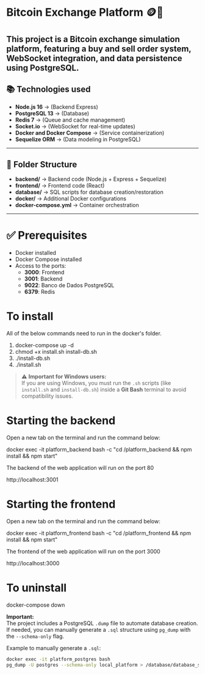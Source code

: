 # Bitcoin Exchange Platform 🪙🚀

This project is a Bitcoin exchange simulation platform, featuring a buy and sell order system, WebSocket integration, and data persistence using PostgreSQL.
---

## 📚 Technologies used

- **Node.js 16** → (Backend Express)
- **PostgreSQL 13** → (Database)
- **Redis 7** → (Queue and cache management)
- **Socket.io** → (WebSocket for real-time updates)
- **Docker and Docker Compose** → (Service containerization)
- **Sequelize ORM** → (Data modeling in PostgreSQL)

---

## 🧩 Folder Structure

- **backend/** → Backend code (Node.js + Express + Sequelize)
- **frontend/** → Frontend code (React)
- **database/** → SQL scripts for database creation/restoration
- **docker/** → Additional Docker configurations
- **docker-compose.yml** → Container orchestration

---

# ✅ Prerequisites

- Docker installed
- Docker Compose installed
- Access to the ports:
  - **3000**: Frontend
  - **3001**: Backend
  - **9022**: Banco de Dados PostgreSQL
  - **6379**: Redis


# To install

All of the below commands need to run in the docker's folder.

1) docker-compose up -d
2) chmod +x install.sh install-db.sh
3) ./install-db.sh
4) ./install.sh

> ⚠️ **Important for Windows users:**  
> If you are using Windows, you must run the `.sh` scripts (like `install.sh` and `install-db.sh`) inside a **Git Bash** terminal to avoid compatibility issues.

# Starting the backend

Open a new tab on the terminal and run the command below: 

docker exec -it platform_backend bash -c "cd /platform_backend && npm install && npm start"

The backend of the web application will run on the port 80 

http://localhost:3001

# Starting the frontend
Open a new tab on the terminal and run the command below:

docker exec -it platform_frontend bash -c "cd /platform_frontend && npm install && npm start"

The frontend of the web application will run on the port 3000 

http://localhost:3000

# To uninstall
docker-compose down

**Important:**  
The project includes a PostgreSQL `.dump` file to automate database creation.  
If needed, you can manually generate a `.sql` structure using `pg_dump` with the `--schema-only` flag.

Example to manually generate a `.sql`:
```bash
docker exec -it platform_postgres bash
pg_dump -U postgres --schema-only local_platform > /database/database_structure.sql